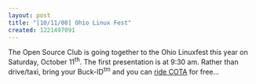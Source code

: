 ```yaml
---
layout: post
title: "[10/11/08] Ohio Linux Fest"
created: 1221497091
---
```

The Open Source Club is going together to the Ohio Linuxfest this year on Saturday, October 11<sup>th</sup>. The first presentation is at 9:30 am. Rather than drive/taxi, bring your Buck-ID<sup>tm</sup> and you can [ride COTA](http://www.google.com/maps?ie=UTF8&f=d&z=15&ll=39.962418,-83.00055&spn=0.01018,0.013733&saddr=1813+N+High+St,+Columbus&daddr=400+N+High+St,+Columbus&date=10-11-2008&time=9:30+am&ttype=arr&dirflg=r) for free...
